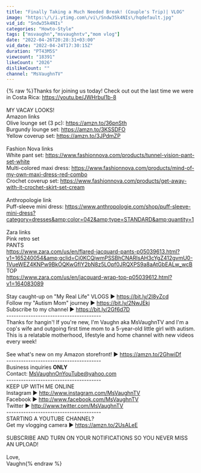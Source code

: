 ```yaml
---
title: "Finally Taking a Much Needed Break! (Couple's Trip)| VLOG"
image: "https:\/\/i.ytimg.com\/vi\/Sndw35k4NIs\/hqdefault.jpg"
vid_id: "Sndw35k4NIs"
categories: "Howto-Style"
tags: ["msvaughn","msvaughntv","mom vlog"]
date: "2022-04-26T20:28:31+03:00"
vid_date: "2022-04-24T17:30:15Z"
duration: "PT43M5S"
viewcount: "18391"
likeCount: "2026"
dislikeCount: ""
channel: "MsVaughnTV"
---
```

{% raw %}Thanks for joining us today! Check out out the last time we were in Costa Rica: <a rel="nofollow" target="blank" href="https://youtu.be/JWHrbul1b-8">https://youtu.be/JWHrbul1b-8</a><br /><br />MY VACAY LOOKS!<br />Amazon links<br />Olive lounge set (3 pc): <a rel="nofollow" target="blank" href="https://amzn.to/36pnSth">https://amzn.to/36pnSth</a><br />Burgundy lounge set: <a rel="nofollow" target="blank" href="https://amzn.to/3KSSDFO">https://amzn.to/3KSSDFO</a><br />Yellow coverup set: <a rel="nofollow" target="blank" href="https://amzn.to/3JPdmZP">https://amzn.to/3JPdmZP</a><br /><br />Fashion Nova links<br />White pant set: <a rel="nofollow" target="blank" href="https://www.fashionnova.com/products/tunnel-vision-pant-set-white">https://www.fashionnova.com/products/tunnel-vision-pant-set-white</a><br />Multi-colored maxi dress: <a rel="nofollow" target="blank" href="https://www.fashionnova.com/products/mind-of-my-own-maxi-dress-red-combo">https://www.fashionnova.com/products/mind-of-my-own-maxi-dress-red-combo</a><br />Crochet coverup set: <a rel="nofollow" target="blank" href="https://www.fashionnova.com/products/get-away-with-it-crochet-skirt-set-cream">https://www.fashionnova.com/products/get-away-with-it-crochet-skirt-set-cream</a><br /><br />Anthropologie link<br />Puff-sleeve mini dress: <a rel="nofollow" target="blank" href="https://www.anthropologie.com/shop/puff-sleeve-mini-dress?category=dresses&amp;color=042&amp;type=STANDARD&amp;quantity=1">https://www.anthropologie.com/shop/puff-sleeve-mini-dress?category=dresses&amp;color=042&amp;type=STANDARD&amp;quantity=1</a><br /><br />Zara links<br />Pink retro set<br />PANTS<br /><a rel="nofollow" target="blank" href="https://www.zara.com/us/en/flared-jacquard-pants-p05039613.html?v1=165240054&amp;gclid=Cj0KCQjwmPSSBhCNARIsAH3cYgZ412gvmU0-1VueWEZ4KNPw9BkOQKwGflY2bN8z5LOpf0JRQXPS9a8aAtGbEALw_wcB">https://www.zara.com/us/en/flared-jacquard-pants-p05039613.html?v1=165240054&amp;gclid=Cj0KCQjwmPSSBhCNARIsAH3cYgZ412gvmU0-1VueWEZ4KNPw9BkOQKwGflY2bN8z5LOpf0JRQXPS9a8aAtGbEALw_wcB</a><br />TOP<br /><a rel="nofollow" target="blank" href="https://www.zara.com/us/en/jacquard-wrap-top-p05039612.html?v1=164083089">https://www.zara.com/us/en/jacquard-wrap-top-p05039612.html?v1=164083089</a><br /><br />Stay caught-up on &quot;My Real Life&quot; VLOGS ► <a rel="nofollow" target="blank" href="https://bit.ly/2I8yZcd">https://bit.ly/2I8yZcd</a><br />Follow my &quot;Autism Mom&quot; journey ►  <a rel="nofollow" target="blank" href="https://bit.ly/2NwJEkj">https://bit.ly/2NwJEkj</a><br />Subscribe to my channel ► <a rel="nofollow" target="blank" href="https://bit.ly/2Gf6d7D">https://bit.ly/2Gf6d7D</a><br />---------------------------------------<br />Thanks for hangin'! If you're new, I'm Vaughn aka MsVaughnTV and I'm a cop's wife and outgoing first time mom to a 5-year-old little girl with autism. This is a relatable motherhood, lifestyle and home channel with new videos every week! <br /><br />See what's new on my Amazon storefront! ► <a rel="nofollow" target="blank" href="https://amzn.to/2GhwiDf">https://amzn.to/2GhwiDf</a><br />---------------------------------------<br />Business inquiries **ONLY**<br />Contact: MsVaughnOnYouTube@yahoo.com<br />---------------------------------------<br />KEEP UP WITH ME ONLINE<br />Instagram ► <a rel="nofollow" target="blank" href="http://www.instagram.com/MsVaughnTV">http://www.instagram.com/MsVaughnTV</a><br />Facebook ► <a rel="nofollow" target="blank" href="http://www.facebook.com/MsVaughnTV">http://www.facebook.com/MsVaughnTV</a><br />Twitter ► <a rel="nofollow" target="blank" href="http://www.twitter.com/MsVaughnTV">http://www.twitter.com/MsVaughnTV</a><br />---------------------------------------<br />STARTING A YOUTUBE CHANNEL?  <br />Get my vlogging camera ► <a rel="nofollow" target="blank" href="https://amzn.to/2UsALeE">https://amzn.to/2UsALeE</a><br /><br />SUBSCRIBE AND TURN ON YOUR NOTIFICATIONS SO YOU NEVER MISS AN UPLOAD!<br /><br />Love,<br />Vaughn{% endraw %}

